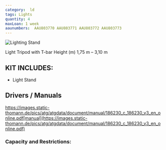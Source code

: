```yaml
---
category:  ld
tags: Lights
quantity: 4
maxLoan: 1 week
aaunumbers:  AAU803770 AAU803771 AAU803772 AAU803773
---
```

![Lighting Stand](https://thumbs.static-thomann.de/thumb/padthumb600x600/pics/bdb/_18/186230/3740847_800.jpg)

Light Tripod with T-bar Height (m) 1,75 m – 3,10 m
## KIT INCLUDES:
-  Light Stand

## Drivers / Manuals
https://images.static-thomann.de/pics/atg/atgdata/document/manual/186230_c_186230_v3_en_online.pdf[manual](https://images.static-thomann.de/pics/atg/atgdata/document/manual/186230_c_186230_v3_en_online.pdf)



### Capacity and Restrictions:

